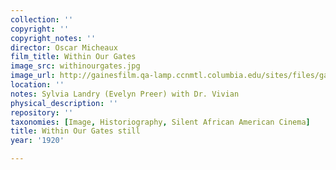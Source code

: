 ```yaml
---
collection: ''
copyright: ''
copyright_notes: ''
director: Oscar Micheaux
film_title: Within Our Gates
image_src: withinourgates.jpg
image_url: http://gainesfilm.qa-lamp.ccnmtl.columbia.edu/sites/files/gainesfilm/images/withinourgates.jpg
location: ''
notes: Sylvia Landry (Evelyn Preer) with Dr. Vivian
physical_description: ''
repository: ''
taxonomies: [Image, Historiography, Silent African American Cinema]
title: Within Our Gates still
year: '1920'

---
```

